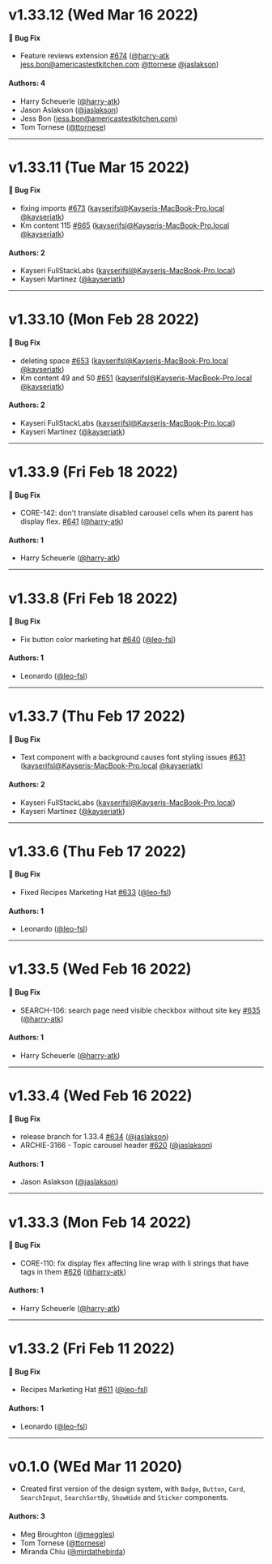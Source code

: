 # v1.33.12 (Wed Mar 16 2022)

#### 🐛 Bug Fix

- Feature reviews extension [#674](https://github.com/Americastestkitchen/mise-ui/pull/674) ([@harry-atk](https://github.com/harry-atk) jess.bon@americastestkitchen.com [@ttornese](https://github.com/ttornese) [@jaslakson](https://github.com/jaslakson))

#### Authors: 4

- Harry Scheuerle ([@harry-atk](https://github.com/harry-atk))
- Jason Aslakson ([@jaslakson](https://github.com/jaslakson))
- Jess Bon (jess.bon@americastestkitchen.com)
- Tom Tornese ([@ttornese](https://github.com/ttornese))

---

# v1.33.11 (Tue Mar 15 2022)

#### 🐛 Bug Fix

- fixing imports [#673](https://github.com/Americastestkitchen/mise-ui/pull/673) (kayserifsl@Kayseris-MacBook-Pro.local [@kayseriatk](https://github.com/kayseriatk))
- Km content 115 [#665](https://github.com/Americastestkitchen/mise-ui/pull/665) (kayserifsl@Kayseris-MacBook-Pro.local [@kayseriatk](https://github.com/kayseriatk))

#### Authors: 2

- Kayseri FullStackLabs (kayserifsl@Kayseris-MacBook-Pro.local)
- Kayseri Martinez ([@kayseriatk](https://github.com/kayseriatk))

---

# v1.33.10 (Mon Feb 28 2022)

#### 🐛 Bug Fix

- deleting space [#653](https://github.com/Americastestkitchen/mise-ui/pull/653) (kayserifsl@Kayseris-MacBook-Pro.local [@kayseriatk](https://github.com/kayseriatk))
- Km content 49 and 50 [#651](https://github.com/Americastestkitchen/mise-ui/pull/651) (kayserifsl@Kayseris-MacBook-Pro.local [@kayseriatk](https://github.com/kayseriatk))

#### Authors: 2

- Kayseri FullStackLabs (kayserifsl@Kayseris-MacBook-Pro.local)
- Kayseri Martinez ([@kayseriatk](https://github.com/kayseriatk))

---

# v1.33.9 (Fri Feb 18 2022)

#### 🐛 Bug Fix

- CORE-142: don't translate disabled carousel cells when its parent has display flex. [#641](https://github.com/Americastestkitchen/mise-ui/pull/641) ([@harry-atk](https://github.com/harry-atk))

#### Authors: 1

- Harry Scheuerle ([@harry-atk](https://github.com/harry-atk))

---

# v1.33.8 (Fri Feb 18 2022)

#### 🐛 Bug Fix

- Fix button color marketing hat [#640](https://github.com/Americastestkitchen/mise-ui/pull/640) ([@leo-fsl](https://github.com/leo-fsl))

#### Authors: 1

- Leonardo ([@leo-fsl](https://github.com/leo-fsl))

---

# v1.33.7 (Thu Feb 17 2022)

#### 🐛 Bug Fix

- Text component with a background causes font styling issues [#631](https://github.com/Americastestkitchen/mise-ui/pull/631) (kayserifsl@Kayseris-MacBook-Pro.local [@kayseriatk](https://github.com/kayseriatk))

#### Authors: 2

- Kayseri FullStackLabs (kayserifsl@Kayseris-MacBook-Pro.local)
- Kayseri Martinez ([@kayseriatk](https://github.com/kayseriatk))

---

# v1.33.6 (Thu Feb 17 2022)

#### 🐛 Bug Fix

- Fixed Recipes Marketing Hat [#633](https://github.com/Americastestkitchen/mise-ui/pull/633) ([@leo-fsl](https://github.com/leo-fsl))

#### Authors: 1

- Leonardo ([@leo-fsl](https://github.com/leo-fsl))

---

# v1.33.5 (Wed Feb 16 2022)

#### 🐛 Bug Fix

- SEARCH-106: search page need visible checkbox without site key [#635](https://github.com/Americastestkitchen/mise-ui/pull/635) ([@harry-atk](https://github.com/harry-atk))

#### Authors: 1

- Harry Scheuerle ([@harry-atk](https://github.com/harry-atk))

---

# v1.33.4 (Wed Feb 16 2022)

#### 🐛 Bug Fix

- release branch for 1.33.4 [#634](https://github.com/Americastestkitchen/mise-ui/pull/634) ([@jaslakson](https://github.com/jaslakson))
- ARCHIE-3166 - Topic carousel header [#620](https://github.com/Americastestkitchen/mise-ui/pull/620) ([@jaslakson](https://github.com/jaslakson))

#### Authors: 1

- Jason Aslakson ([@jaslakson](https://github.com/jaslakson))

---

# v1.33.3 (Mon Feb 14 2022)

#### 🐛 Bug Fix

- CORE-110: fix display flex affecting line wrap with li strings that have tags in them [#626](https://github.com/Americastestkitchen/mise-ui/pull/626) ([@harry-atk](https://github.com/harry-atk))

#### Authors: 1

- Harry Scheuerle ([@harry-atk](https://github.com/harry-atk))

---

# v1.33.2 (Fri Feb 11 2022)

#### 🐛 Bug Fix

- Recipes Marketing Hat [#611](https://github.com/Americastestkitchen/mise-ui/pull/611) ([@leo-fsl](https://github.com/leo-fsl))

#### Authors: 1

- Leonardo ([@leo-fsl](https://github.com/leo-fsl))

---

# v0.1.0 (WEd Mar 11 2020)

- Created first version of the design system, with `Badge`, `Button`, `Card`, `SearchInput`, `SearchSortBy`, `ShowHide` and `Sticker` components.

#### Authors: 3
- Meg Broughton ([@meggles](https://github.com/meggles))
- Tom Tornese ([@ttornese](https://github.com/ttornese))
- Miranda Chiu ([@mirdathebirda](https://github.com/mirdathebirda))
